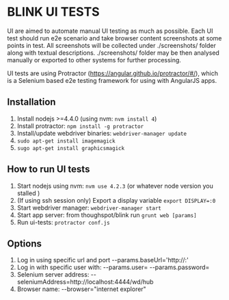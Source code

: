 BLINK UI TESTS
==========================

UI are aimed to automate manual UI testing as much as possible.
Each UI test should run e2e scenario and take browser content
screenshots at some points in test. All screenshots will be
collected under ./screenshots/ folder along with textual descriptions.
./screenshots/ folder may be then analysed manually or
exported to other systems for further processing.

UI tests are using Protractor (https://angular.github.io/protractor/#/),
which is a Selenium based e2e testing framework for using with AngularJS apps.

Installation
--------------------------
1. Install nodejs >=4.4.0 (using nvm: ```nvm install 4```)
2. Install protractor: ```npm install -g protractor```
3. Install/update webdriver binaries: ```webdriver-manager update```
4. ```sudo apt-get install imagemagick```
5. ```sugo apt-get install graphicsmagick```

How to run UI tests
--------------------------
1. Start nodejs using nvm: ```nvm use 4.2.3``` (or whatever node version you stalled )
2. (If using ssh session only) Export a display variable ```export DISPLAY=:0```
3. Start webdriver manager: ```webdriver-manager start```
4. Start app server: from thoughspot/blink run ```grunt web [params]```
5. Run ui-tests: ```protractor conf.js```

Options
-------------------------
1. Log in using specific url and port
    --params.baseUrl='http://<cluster ip>:<port>'
2. Log in with specific user with:
    --params.user=<username> --params.password=<password>
3. Selenium server address:
    --seleniumAddress=http://localhost:4444/wd/hub
4. Browser name:
    --browser="internet explorer"
